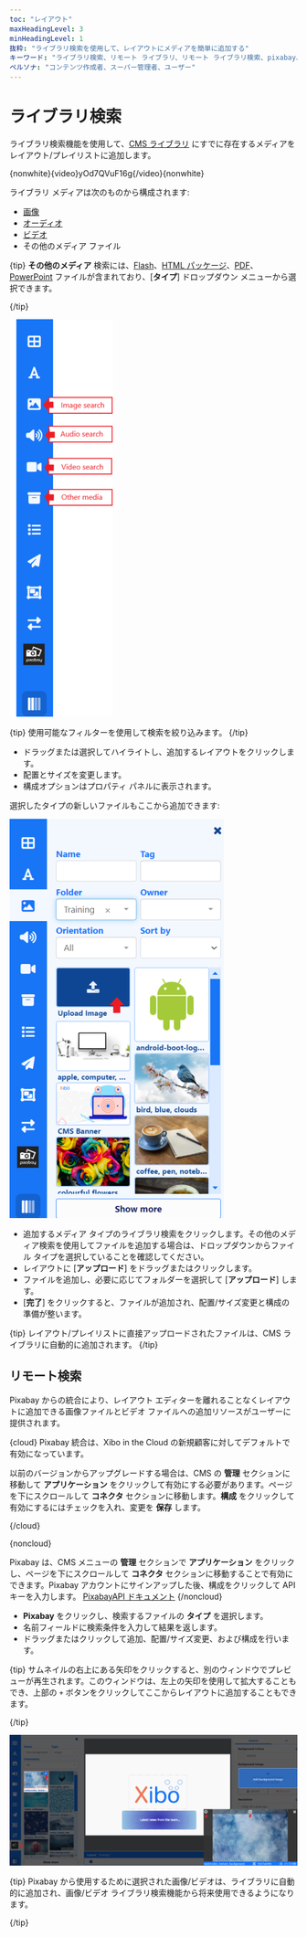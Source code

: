 ```yaml
---
toc: "レイアウト"
maxHeadingLevel: 3
minHeadingLevel: 1
抜粋: "ライブラリ検索を使用して、レイアウトにメディアを簡単に追加する"
キーワード: "ライブラリ検索、リモート ライブラリ、リモート ライブラリ検索、pixabay、ファイルのアップロード"
ペルソナ: "コンテンツ作成者、スーパー管理者、ユーザー"
---
```


# ライブラリ検索

ライブラリ検索機能を使用して、[CMS ライブラリ](media_library.html) にすでに存在するメディアをレイアウト/プレイリストに追加します。

{nonwhite}{video}yOd7QVuF16g{/video}{nonwhite}

ライブラリ メディアは次のものから構成されます:

- [画像](media_module_image.html)
- [オーディオ](media_module_audio.html)
- [ビデオ](media_module_video.html)
- その他のメディア ファイル

{tip}
**その他のメディア** 検索には、[Flash](media_module_flash.html)、[HTML パッケージ](media_module_htmlpackage)、[PDF](media_module_pdf.html)、[PowerPoint](media_module_powerpoint.html#content-3-upload-a-prepared-ppt-file-windows-players-only) ファイルが含まれており、[**タイプ**] ドロップダウン メニューから選択できます。

{/tip}

![ライブラリ検索](img/v4_layouts_library_search.png)

{tip}
使用可能なフィルターを使用して検索を絞り込みます。
{/tip}

- ドラッグまたは選択してハイライトし、追加するレイアウトをクリックします。
- 配置とサイズを変更します。
- 構成オプションはプロパティ パネルに表示されます。

選択したタイプの新しいファイルもここから追加できます:

![レイアウトにファイルをアップロード](img/v4_layouts_upload_file.png)

- 追加するメディア タイプのライブラリ検索をクリックします。その他のメディア検索を使用してファイルを追加する場合は、ドロップダウンからファイル タイプを選択していることを確認してください。
- レイアウトに [**アップロード**] をドラッグまたはクリックします。
- ファイルを追加し、必要に応じてフォルダーを選択して [**アップロード**] します。
- [**完了**] をクリックすると、ファイルが追加され、配置/サイズ変更と構成の準備が整います。

{tip}
レイアウト/プレイリストに直接アップロードされたファイルは、CMS ライブラリに自動的に追加されます。
{/tip}

## リモート検索

Pixabay からの統合により、レイアウト エディターを離れることなくレイアウトに追加できる画像ファイルとビデオ ファイルへの追加リソースがユーザーに提供されます。

{cloud}
Pixabay 統合は、Xibo in the Cloud の新規顧客に対してデフォルトで有効になっています。

以前のバージョンからアップグレードする場合は、CMS の **管理** セクションに移動して **アプリケーション** をクリックして有効にする必要があります。ページを下にスクロールして **コネクタ** セクションに移動します。**構成** をクリックして有効にするにはチェックを入れ、変更を **保存** します。

{/cloud}

{noncloud}

Pixabay は、CMS メニューの **管理** セクションで **アプリケーション** をクリックし、ページを下にスクロールして **コネクタ** セクションに移動することで有効にできます。Pixabay アカウントにサインアップした後、構成をクリックして API キーを入力します。 [PixabayAPI ドキュメント](https://pixabay.com/api/docs/)
{/noncloud}

- **Pixabay** をクリックし、検索するファイルの **タイプ** を選択します。
- 名前フィールドに検索条件を入力して結果を返します。
- ドラッグまたはクリックして追加、配置/サイズ変更、および構成を行います。

{tip}
サムネイルの右上にある矢印をクリックすると、別のウィンドウでプレビューが再生されます。このウィンドウは、左上の矢印を使用して拡大することもでき、上部の `+` ボタンをクリックしてここからレイアウトに追加することもできます。

{/tip}

![Pixabay 検索](img/v4_layouts_remote_search.png)

{tip}
Pixabay から使用するために選択された画像/ビデオは、ライブラリに自動的に追加され、画像/ビデオ ライブラリ検索機能から将来使用できるようになります。

{/tip}
